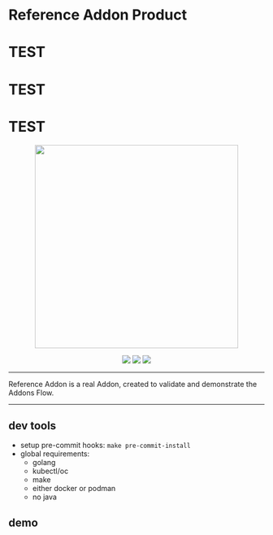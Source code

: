 # Reference Addon Product
# TEST
# TEST
# TEST

<p align="center">
	<img src="docs/logo/reference-addon-github.png" width=400px>
</p>

<p align="center">
	<img src="https://prow.ci.openshift.org/badge.svg?jobs=pull-ci-openshift-reference-addon-main*">
	<img src="https://img.shields.io/github/license/openshift/reference-addon"/>
	<img src="https://img.shields.io/badge/Coolness%20Factor-Over%209000!-blue"/>
</p>

---

Reference Addon is a real Addon, created to validate and demonstrate the Addons Flow.

---

## dev tools

- setup pre-commit hooks: `make pre-commit-install`
- global requirements:
	- golang
	- kubectl/oc
	- make
	- either docker or podman
  - no java

## demo
